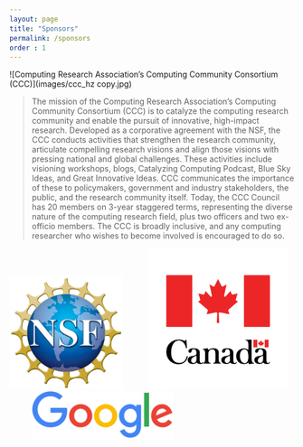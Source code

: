 ```yaml
---
layout: page
title: "Sponsors"
permalink: /sponsors
order : 1
---
```

![Computing Research Association’s Computing Community Consortium (CCC)](images/ccc_hz copy.jpg)


>The mission of the Computing Research Association’s Computing Community Consortium (CCC) is to catalyze the computing research community and enable the pursuit of innovative, high-impact research. Developed as a corporative agreement with the NSF, the CCC conducts activities that strengthen the research community, articulate compelling research visions and align those visions with pressing national and global challenges. These activities include visioning workshops, blogs, Catalyzing Computing Podcast, Blue Sky Ideas, and Great Innovative Ideas. CCC communicates the importance of these to policymakers, government and industry stakeholders, the public, and the research community itself. Today, the CCC Council has 20 members on 3-year staggered terms, representing the diverse nature of the computing research field, plus two officers and two ex-officio members. The CCC is broadly inclusive, and any computing researcher who wishes to become involved is encouraged to do so.

<img src="images/NSF_4-Color_bitmap_Logo.png" alt="National Science Foundation" width="200"/>
<img src="images/nrc_canada_logo.png" alt="National Research Council, Canada" width="250" style="padding: 0 0 0 40px"/>
<img src="images/google_logo.svg" alt="Google" width="250" style="padding: 0 0 0 40px"/>

